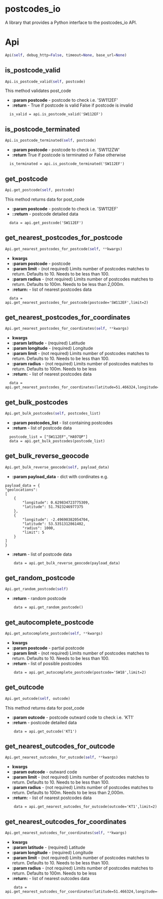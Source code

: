 # postcodes_io
A library that provides a Python interface to the postcodes_io API.
# Api
```python
Api(self, debug_http=False, timeout=None, base_url=None)
```

## is_postcode_valid
```python
Api.is_postcode_valid(self, postcode)
```

This method validates post_code
* **:param postcode** - postcode to check i.e. 'SW112EF'
* **:return** - True if postcode is valid False if postcode is invalid

```
  is_valid = api.is_postcode_valid('SW112EF')

```

## is_postcode_terminated
```python
Api.is_postcode_terminated(self, postcode)
```

* **:param postcode** - postcode to check i.e. 'SW112ZW'
* **:return** True if postcode is terminated or False otherwise

```
  is_terminated = api.is_postcode_terminated('SW112EF')

```

## get_postcode
```python
Api.get_postcode(self, postcode)
```

This method returns data for post_code
* **:param postcode** - postcode to check i.e. 'SW112EF'
* **::return** - postcode detailed data
```
  data = api.get_postcode('SW112EF')

```

## get_nearest_postcodes_for_postcode
```python
Api.get_nearest_postcodes_for_postcode(self, **kwargs)
```

* **kwargs**
* **:param postcode** - postcode
* **:param limit** - (not required) Limits number of postcodes matches to return. Defaults to 10. Needs to be less than 100.
* **:param radius** -  (not required) Limits number of postcodes matches to return. Defaults to 100m. Needs to be less than 2,000m.
* **:return:** - list of nearest postcodes data

```
  data = api.get_nearest_postcodes_for_postcode(postcode='SW112EF',limit=2)

```

## get_nearest_postcodes_for_coordinates
```python
Api.get_nearest_postcodes_for_coordinates(self, **kwargs)
```

* **kwargs**
* **:param latitude** - (required) Latitude
* **:param longitude** - (required) Longitude
* **:param limit** - (not required) Limits number of postcodes matches to return. Defaults to 10. Needs to be less than 100.
* **:param radius** -  (not required) Limits number of postcodes matches to return. Defaults to 100m. Needs to be less
* **:return:** - list of nearest postcodes data

```
  data = api.get_nearest_postcodes_for_coordinates(latitude=51.466324,longitude=-0.173606,limit=2)

```


## get_bulk_postcodes
```python
Api.get_bulk_postcodes(self, postcodes_list)
```

* **:param postcodes_list** - list containing postcodes
* **:return** - list of postcode data

```
  postcode_list = ["SW112EF","HA97QP"]
  data = api.get_bulk_postcodes(postcode_list)

```

## get_bulk_reverse_geocode
```python
Api.get_bulk_reverse_geocode(self, payload_data)
```

* **:param payload_data** - dict with cordinates e.g.
```
payload_data = {
"geolocations":
[
    {
        "longitude": 0.629834723775309,
        "latitude": 51.7923246977375
    },
    {
        "longitude": -2.49690382054704,
        "latitude": 53.5351312861402,
        "radius": 1000,
        "limit": 5
    }
]
}
```
* **:return** - list of postcode data

```
    data = api.get_bulk_reverse_geocode(payload_data)
```


## get_random_postcode
```python
Api.get_random_postcode(self)
```

* **:return** - random postcode

```
    data = api.get_random_postcode()
```

## get_autocomplete_postcode
```python
Api.get_autocomplete_postcode(self, **kwargs)
```

* **kwargs**
* **:param postcode** - partial postcode
* **:param limit** - (not required) Limits number of postcodes matches to return. Defaults to 10. Needs to be less than 100.
* **:return** -  list of possible postcodes

```
    data = api.get_autocomplete_postcode(postcode='SW18',limit=2)
```

## get_outcode
```python
Api.get_outcode(self, outcode)
```

This method returns data for post_code
* **:param outcode** - postcode outward code to check i.e. 'KT1'
* **:return** - postcode detailed data

```
    data = api.get_outcode('KT1')
```

## get_nearest_outcodes_for_outcode
```python
Api.get_nearest_outcodes_for_outcode(self, **kwargs)
```

* **kwargs**
* **:param outcode** - outward code
* **:param limit** - (not required) Limits number of postcodes matches to return. Defaults to 10. Needs to be less than 100.
* **:param radius** - (not required) Limits number of postcodes matches to return. Defaults to 100m. Needs to be less than 2,000m.
* **:return:** - list of nearest postcodes data

```
    data = api.get_nearest_outcodes_for_outcode(outcode='KT1',limit=2)
```

## get_nearest_outcodes_for_coordinates
```python
Api.get_nearest_outcodes_for_coordinates(self, **kwargs)
```

* **kwargs**
* **:param latitude** - (required) Latitude
* **:param longitude** - (required) Longitude
* **:param limit** - (not required) Limits number of postcodes matches to return. Defaults to 10. Needs to be less than 100.
* **:param radius** -  (not required) Limits number of postcodes matches to return. Defaults to 100m. Needs to be less
* **:return:** - list of nearest outcodes data

```
    data = api.get_nearest_outcodes_for_coordinates(latitude=51.466324,longitude=-0.173606,limit=2)
```

